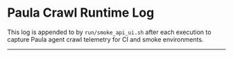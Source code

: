 # Paula Crawl Runtime Log

This log is appended to by `run/smoke_api_ui.sh` after each execution to capture
Paula agent crawl telemetry for CI and smoke environments.

---

